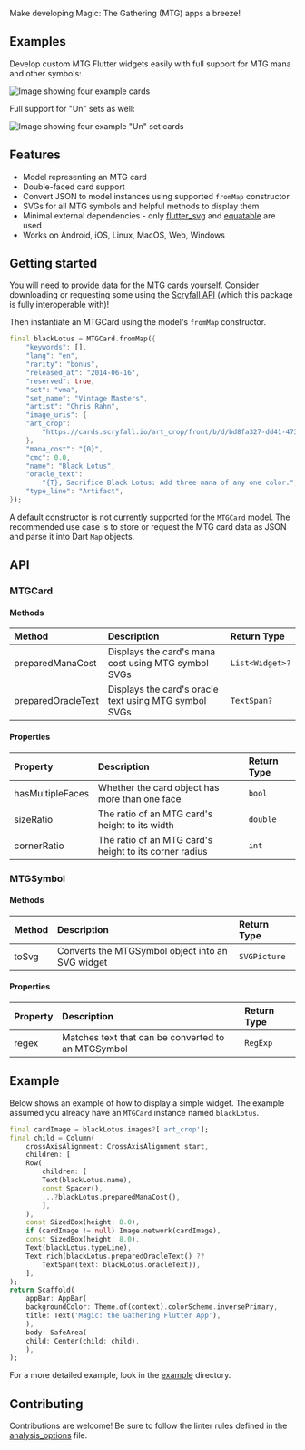 Make developing Magic: The Gathering (MTG) apps a breeze!

## Examples

Develop custom MTG Flutter widgets easily with full support for MTG mana and other symbols:

![Image showing four example cards](https://raw.githubusercontent.com/zmuranaka/magic_the_gathering_flutter/refs/heads/main/screenshots/screenshot_1.jpg)

Full support for "Un" sets as well:

![Image showing four example "Un" set cards](https://raw.githubusercontent.com/zmuranaka/magic_the_gathering_flutter/refs/heads/main/screenshots/screenshot_2.jpg)

## Features

* Model representing an MTG card
* Double-faced card support
* Convert JSON to model instances using supported `fromMap` constructor
* SVGs for all MTG symbols and helpful methods to display them
* Minimal external dependencies - only [flutter_svg](https://pub.dev/packages/flutter_svg) and [equatable](https://pub.dev/packages/equatable) are used
* Works on Android, iOS, Linux, MacOS, Web, Windows

## Getting started

You will need to provide data for the MTG cards yourself. Consider downloading or requesting some using the [Scryfall API](https://scryfall.com/docs/api) (which this package is fully interoperable with)!

Then instantiate an MTGCard using the model's `fromMap` constructor.

```dart
final blackLotus = MTGCard.fromMap({
    "keywords": [],
    "lang": "en",
    "rarity": "bonus",
    "released_at": "2014-06-16",
    "reserved": true,
    "set": "vma",
    "set_name": "Vintage Masters",
    "artist": "Chris Rahn",
    "image_uris": {
    "art_crop":
        "https://cards.scryfall.io/art_crop/front/b/d/bd8fa327-dd41-4737-8f19-2cf5eb1f7cdd.jpg?1614638838",
    },
    "mana_cost": "{0}",
    "cmc": 0.0,
    "name": "Black Lotus",
    "oracle_text":
        "{T}, Sacrifice Black Lotus: Add three mana of any one color.",
    "type_line": "Artifact",
});
```

A default constructor is not currently supported for the `MTGCard` model. The recommended use case is to store or request the MTG card data as JSON and parse it into Dart `Map` objects.

## API

### MTGCard

#### Methods

| Method             | Description                                            | Return Type     |
| :----------------- | :----------------------------------------------------- | :-------------- |
| preparedManaCost   | Displays the card's mana cost using MTG symbol SVGs    | `List<Widget>?` |
| preparedOracleText | Displays the card's oracle text using MTG symbol SVGs  | `TextSpan?`     |

#### Properties

| Property           | Description                                            | Return Type     |
| :----------------- | :----------------------------------------------------- | :-------------- |
| hasMultipleFaces   | Whether the card object has more than one face         | `bool`          |
| sizeRatio          | The ratio of an MTG card's height to its width         | `double`        |
| cornerRatio        | The ratio of an MTG card's height to its corner radius | `int`           |

### MTGSymbol

#### Methods

| Method             | Description                                            | Return Type     |
| :----------------- | :----------------------------------------------------- | :-------------- |
| toSvg              | Converts the MTGSymbol object into an SVG widget       | `SVGPicture`    |

#### Properties

| Property           | Description                                            | Return Type     |
| :----------------- | :----------------------------------------------------- | :-------------- |
| regex              | Matches text that can be converted to an MTGSymbol     | `RegExp`        |

## Example

Below shows an example of how to display a simple widget. The example assumed you already have an `MTGCard` instance named `blackLotus`.

```dart
final cardImage = blackLotus.images?['art_crop'];
final child = Column(
    crossAxisAlignment: CrossAxisAlignment.start,
    children: [
    Row(
        children: [
        Text(blackLotus.name),
        const Spacer(),
        ...?blackLotus.preparedManaCost(),
        ],
    ),
    const SizedBox(height: 8.0),
    if (cardImage != null) Image.network(cardImage),
    const SizedBox(height: 8.0),
    Text(blackLotus.typeLine),
    Text.rich(blackLotus.preparedOracleText() ??
        TextSpan(text: blackLotus.oracleText)),
    ],
);
return Scaffold(
    appBar: AppBar(
    backgroundColor: Theme.of(context).colorScheme.inversePrimary,
    title: Text('Magic: the Gathering Flutter App'),
    ),
    body: SafeArea(
    child: Center(child: child),
    ),
);
```

For a more detailed example, look in the [example](https://github.com/zmuranaka/magic_the_gathering_flutter/tree/main/example) directory.

## Contributing

Contributions are welcome! Be sure to follow the linter rules defined in the [analysis_options](https://github.com/zmuranaka/magic_the_gathering_flutter/blob/main/analysis_options.yaml) file.
